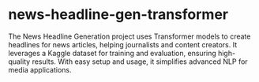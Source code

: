 # news-headline-gen-transformer
The News Headline Generation project uses Transformer models to create headlines for news articles, helping journalists and content creators. It leverages a Kaggle dataset for training and evaluation, ensuring high-quality results. With easy setup and usage, it simplifies advanced NLP for media applications.

